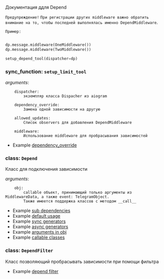 Документация ддля Depend

`Предупреждение!`
`При регистрации других middleware важно обратить внимание на то,
чтобы последней выполнялась именно DependMiddleware`.

`Пример:`
```python

dp.message.middleware(OneMiddleware())
dp.message.middleware(TwoMiddleware())

setup_depend_tool(dispatcher=dp)
```

### sync_function: `setup_limit_tool`
*arguments*:

        dispatcher:
            экземпляр класса Dispacher из aiogram

        dependency_override:
            Замена одной зависимости на другую

        allowed_updates:
            Список observers для добавления DependMiddleware

        middleware: 
            Использование middleware для пробрасывания зависимостей

- Example [dependency_override](https://github.com/shayzi3/aiogram_tool/tree/master/examples/depend/override_depend.py)


### class: `Depend`
Класс для подключения зависимости

*arguments*:

        obj:
            callable объект, принимающий только аргументы из MiddlewareData, а также event: TelegramObject. 
            Также имеется поддержка классов с методом __call__

- Example [sub dependencies](https://github.com/shayzi3/aiogram_tool/tree/master/examples/depend/sub_depend.py)
- Example [default usage](https://github.com/shayzi3/aiogram_tool/tree/master/examples/depend/default.py)
- Example [sync generators](https://github.com/shayzi3/aiogram_tool/tree/master/examples/depend/sync_generator.py)
- Example [async generators](https://github.com/shayzi3/aiogram_tool/tree/master/examples/depend/async_generator.py)
- Example [arguments in obj](https://github.com/shayzi3/aiogram_tool/tree/master/examples/depend/arguments.py)
- Example [callable classes](https://github.com/shayzi3/aiogram_tool/tree/master/examples/depend/callable_class.py)



### class: `DependFilter`
Класс позволяющий пробрасывать зависимости при помощи фильтра

- Example [depend filter](https://github.com/shayzi3/aiogram_tool/tree/master/examples/depend/depend_filter.py)
